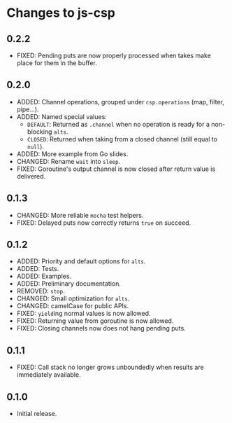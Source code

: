 # Changes to js-csp

## 0.2.2
- FIXED: Pending puts are now properly processed when takes make place for them in the buffer.

## 0.2.0
- ADDED: Channel operations, grouped under `csp.operations` (map, filter, pipe...).
- ADDED: Named special values:
  + `DEFAULT`: Returned as `.channel` when no operation is ready for a non-blocking `alts`.
  + `CLOSED`: Returned when taking from a closed channel (still equal to `null`).
- ADDED: More example from Go slides.
- CHANGED: Rename `wait` into `sleep`.
- FIXED: Goroutine's output channel is now closed after return value is delivered.

## 0.1.3

- CHANGED: More reliable `mocha` test helpers.
- FIXED: Delayed puts now correctly returns `true` on succeed.

## 0.1.2

- ADDED: Priority and default options for `alts`.
- ADDED: Tests.
- ADDED: Examples.
- ADDED: Preliminary documentation.
- REMOVED: `stop`.
- CHANGED: Small optimization for `alts`.
- CHANGED: camelCase for public APIs.
- FIXED: `yield`ing normal values is now allowed.
- FIXED: Returning value from goroutine is now allowed.
- FIXED: Closing channels now does not hang pending puts.

## 0.1.1

- FIXED: Call stack no longer grows unboundedly when results are immediately available.

## 0.1.0

- Initial release.
